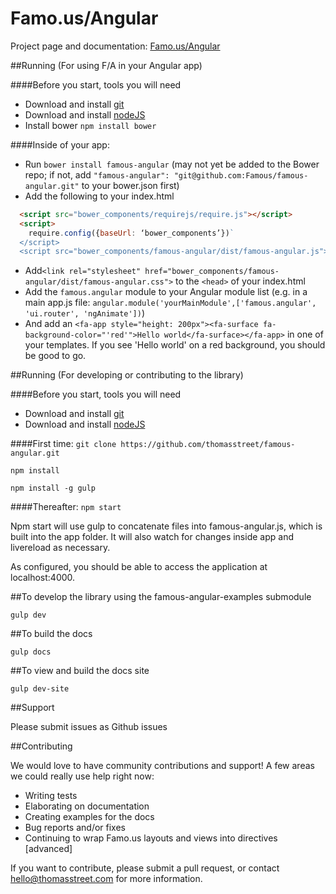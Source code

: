 # Famo.us/Angular

Project page and documentation:  [Famo.us/Angular](http://famo.us/angular)

##Running (For using F/A in your Angular app)

####Before you start, tools you will need
* Download and install [git](http://git-scm.com/downloads)
* Download and install [nodeJS](http://nodejs.org/download/)
* Install bower `npm install bower`

####Inside of your app:
* Run `bower install famous-angular` (may not yet be added to the Bower repo; if not, add `"famous-angular": "git@github.com:Famous/famous-angular.git"` to your bower.json first)
* Add the following to your index.html
```html
  <script src="bower_components/requirejs/require.js"></script>
  <script>
    require.config({baseUrl: ‘bower_components’})`
  </script>
  <script src="bower_components/famous-angular/dist/famous-angular.js"></script>
```
* Add`<link rel="stylesheet" href="bower_components/famous-angular/dist/famous-angular.css">` to the `<head>` of your index.html
* Add the `famous.angular` module to your Angular module list (e.g. in a main app.js file: `angular.module('yourMainModule',['famous.angular', 'ui.router', 'ngAnimate'])`)
* And add an `<fa-app style="height: 200px"><fa-surface fa-background-color="'red'">Hello world</fa-surface></fa-app>` in one of your templates.  If you see 'Hello world' on a red background, you should be good to go.


##Running (For developing or contributing to the library)

####Before you start, tools you will need
* Download and install [git](http://git-scm.com/downloads)
* Download and install [nodeJS](http://nodejs.org/download/)

####First time:
`git clone https://github.com/thomasstreet/famous-angular.git`

`npm install`

`npm install -g gulp`

####Thereafter:
`npm start`

Npm start will use gulp to concatenate files into famous-angular.js, which is built into the app folder. It will also watch for changes inside app and livereload as necessary.

As configured, you should be able to access the application at localhost:4000.

##To develop the library using the famous-angular-examples submodule

`gulp dev`

##To build the docs

`gulp docs`

##To view and build the docs site

`gulp dev-site`

##Support

Please submit issues as Github issues

##Contributing

We would love to have community contributions and support!  A few areas we could really use help right now:

* Writing tests
* Elaborating on documentation
* Creating examples for the docs
* Bug reports and/or fixes
* Continuing to wrap Famo.us layouts and views into directives [advanced]

If you want to contribute, please submit a pull request, or contact hello@thomasstreet.com for more information.
